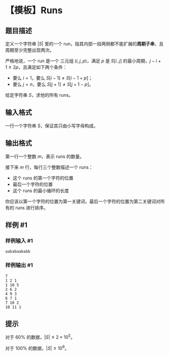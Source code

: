 # 【模板】Runs

## 题目描述

定义一个字符串 $|S|$ 里的一个 run，指其内部一段两侧都不能扩展的**周期子串**，且周期至少完整出现两次。

严格地说，一个 run 是一个 三元组 $(i,j,p)$，满足 $p$ 是 $S[i..j]$ 的最小周期，$j-i+1 \ge 2p$，且满足如下两个条件：

+ 要么 $i=1$，要么 $S[i-1]\ne S[i-1+p]$；
+ 要么 $j=n$，要么 $S[j+1] \ne S[j+1-p]$。

给定字符串 $S$，求他的所有 runs。



## 输入格式

一行一个字符串 $S$，保证其只由小写字母构成。

## 输出格式

第一行一个整数 $m$，表示 runs 的数量。

接下来 $m$ 行，每行三个整数描述一个 runs：

+ 这个 runs 的第一个字符的位置
+ 最后一个字符的位置
+ 这个 runs 的最小循环的长度

你应该以第一个字符的位置为第一关键词，最后一个字符的位置为第二关键词对所有的 runs 进行排序。

## 样例 #1

### 样例输入 #1
```
aababaababb
```

### 样例输出 #1

```
7
1 2 1
1 10 5
2 6 2
4 9 3
6 7 1
7 10 2
10 11 1
```

## 提示

对于 $60\%$ 的数据，$|S| \le 2 \times 10^5$。

对于 $100\%$ 的数据，$|S| \le 10^6$。

